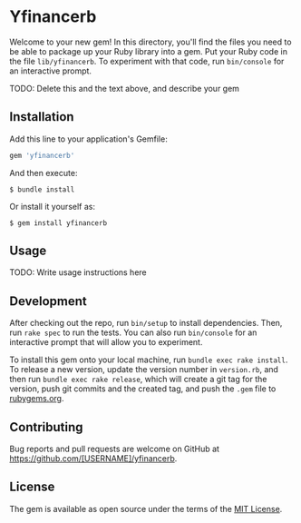 # Yfinancerb

Welcome to your new gem! In this directory, you'll find the files you need to be able to package up your Ruby library into a gem. Put your Ruby code in the file `lib/yfinancerb`. To experiment with that code, run `bin/console` for an interactive prompt.

TODO: Delete this and the text above, and describe your gem

## Installation

Add this line to your application's Gemfile:

```ruby
gem 'yfinancerb'
```

And then execute:

    $ bundle install

Or install it yourself as:

    $ gem install yfinancerb

## Usage

TODO: Write usage instructions here

## Development

After checking out the repo, run `bin/setup` to install dependencies. Then, run `rake spec` to run the tests. You can also run `bin/console` for an interactive prompt that will allow you to experiment.

To install this gem onto your local machine, run `bundle exec rake install`. To release a new version, update the version number in `version.rb`, and then run `bundle exec rake release`, which will create a git tag for the version, push git commits and the created tag, and push the `.gem` file to [rubygems.org](https://rubygems.org).

## Contributing

Bug reports and pull requests are welcome on GitHub at https://github.com/[USERNAME]/yfinancerb.

## License

The gem is available as open source under the terms of the [MIT License](https://opensource.org/licenses/MIT).
